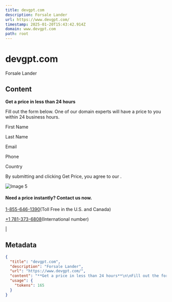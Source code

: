 ```yaml
---
title: devgpt.com
description: Forsale Lander
url: https://www.devgpt.com/
timestamp: 2025-01-20T15:43:42.914Z
domain: www.devgpt.com
path: root
---
```


# devgpt.com


Forsale Lander


## Content

**Get a price in less than 24 hours**

Fill out the form below. One of our domain experts will have a price to you within 24 business hours.

First Name

Last Name

Email

Phone

Country

By submitting and clicking Get Price, you agree to our .

![Image 5](https://www.afternic.com/forsale/_next/image?url=%2Fimgs%2Ftime-stopwatch_s.png&w=384&q=75)

#### Need a price instantly? Contact us now.

[1-855-646-1390](https://www.afternic.com/forsale/true)(Toll Free in the U.S. and Canada)

[+1 781-373-6808](https://www.afternic.com/forsale/true)(International number)

|

## Metadata

```json
{
  "title": "devgpt.com",
  "description": "Forsale Lander",
  "url": "https://www.devgpt.com/",
  "content": "**Get a price in less than 24 hours**\n\nFill out the form below. One of our domain experts will have a price to you within 24 business hours.\n\nFirst Name\n\nLast Name\n\nEmail\n\nPhone\n\nCountry\n\nBy submitting and clicking Get Price, you agree to our .\n\n![Image 5](https://www.afternic.com/forsale/_next/image?url=%2Fimgs%2Ftime-stopwatch_s.png&w=384&q=75)\n\n#### Need a price instantly? Contact us now.\n\n[1-855-646-1390](https://www.afternic.com/forsale/true)(Toll Free in the U.S. and Canada)\n\n[+1 781-373-6808](https://www.afternic.com/forsale/true)(International number)\n\n|",
  "usage": {
    "tokens": 165
  }
}
```
